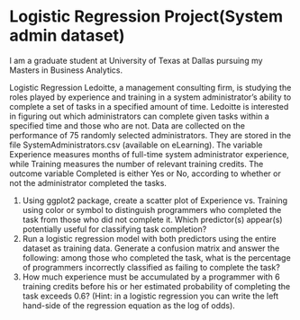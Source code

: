 # Logistic Regression Project(System admin dataset)
I am a graduate student at University of Texas at Dallas pursuing my Masters in Business Analytics.

Logistic Regression
Ledoitte, a management consulting firm, is studying the roles played by experience and
training in a system administrator’s ability to complete a set of tasks in a specified
amount of time. Ledoitte is interested in figuring out which administrators can
complete given tasks within a specified time and those who are not.
Data are collected on the performance of 75 randomly selected administrators. They are
stored in the file SystemAdministrators.csv (available on eLearning).
The variable Experience measures months of full-time system administrator experience,
while Training measures the number of relevant training credits. The outcome variable
Completed is either Yes or No, according to whether or not the administrator completed
the tasks.

1. Using ggplot2 package, create a scatter plot of Experience vs. Training using
color or symbol to distinguish programmers who completed the task from those
who did not complete it. Which predictor(s) appear(s) potentially useful for
classifying task completion?
2. Run a logistic regression model with both predictors using the entire dataset
as training data. Generate a confusion matrix and answer the following:
among those who completed the task, what is the percentage of programmers
incorrectly classified as failing to complete the task?
3. How much experience must be accumulated by a programmer with 6 training
credits before his or her estimated probability of completing the task exceeds
0.6? (Hint: in a logistic regression you can write the left hand-side of the
regression equation as the log of odds).
